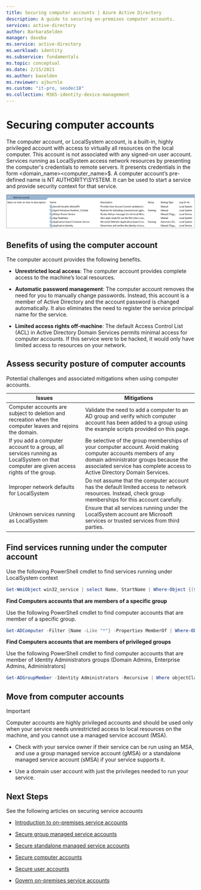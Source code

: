 ```yaml
---
title: Securing computer accounts | Azure Active Directory
description: A guide to securing on-premises computer accounts.
services: active-directory
author: BarbaraSelden
manager: daveba
ms.service: active-directory
ms.workload: identity
ms.subservice: fundamentals
ms.topic: conceptual
ms.date: 2/15/2021
ms.author: baselden
ms.reviewer: ajburnle
ms.custom: "it-pro, seodec18"
ms.collection: M365-identity-device-management
---
```


# Securing computer accounts

The computer account, or LocalSystem account, is a built-in, highly privileged account with access to virtually all resources on the local computer. This account is not associated with any signed-on user account. Services running as LocalSystem access network resources by presenting the computer's credentials to remote servers. It presents credentials in the form <domain_name>\<computer_name>$. A computer account’s pre-defined name is NT AUTHORITY\SYSTEM. It can be used to start a service and provide security context for that service.

![[Picture 4](.\media\securing-service-accounts\secure-computer-accounts-image-1.png)](.\media\securing-service-accounts\secure-computer-accounts-image-1.png)

## Benefits of using the computer account

The computer account provides the following benefits.

* **Unrestricted local access**: The computer account provides complete access to the machine’s local resources.

* **Automatic password management**: The computer account removes the need for you to manually change passwords. Instead, this account is a member of Active Directory and the account password is changed automatically. It also eliminates the need to register the service principal name for the service.

* **Limited access rights off-machine**: The default Access Control List (ACL) in Active Directory Domain Services permits minimal access for computer accounts. If this service were to be hacked, it would only have limited access to resources on your network.

## Assess security posture of computer accounts

Potential challenges and associated mitigations when using computer accounts.

| Issues| Mitigations |
| - | - |
| Computer accounts are subject to deletion and recreation when the computer leaves and rejoins the domain.| Validate the need to add a computer to an AD group and verify which computer account has been added to a group using the example scripts provided on this page.|
| If you add a computer account to a group, all services running as LocalSystem on that computer are given access rights of the group.| Be selective of the group memberships of your computer account. Avoid making computer accounts members of any domain administrator groups because the associated service has complete access to Active Directory Domain Services. |
| Improper network defaults for LocalSystem| Do not assume that the computer account has the default limited access to network resources. Instead, check group memberships for this account carefully. |
| Unknown services running as LocalSystem| Ensure that all services running under the LocalSystem account are Microsoft services or trusted services from third parties. |

## Find services running under the computer account

Use the following PowerShell cmdlet to find services running under LocalSystem context

```powershell
Get-WmiObject win32_service | select Name, StartName | Where-Object {($_.StartName -eq "LocalSystem")}
```

**Find Computers accounts that are members of a specific group**

Use the following PowerShell cmdlet to find computer accounts that are member of a specific group.

```powershell
Get-ADComputer -Filter {Name -Like "*"} -Properties MemberOf | Where-Object {[STRING]$_.MemberOf -like "Your_Group_Name_here*"} | Select Name, MemberOf
```

**Find Computers accounts that are members of privileged groups**

Use the following PowerShell cmdlet to find computer accounts that are member of Identity Administrators groups (Domain Admins, Enterprise Admins, Administrators)

```powershell
Get-ADGroupMember -Identity Administrators -Recursive | Where objectClass -eq "computer"
```

## Move from computer accounts

> [!IMPORTANT]
> Computer accounts are highly privileged accounts and should  be used only when your service needs unrestricted access to local resources on the machine, and you cannot use a managed service account (MSA).

* Check with your service owner if their service can be run using an MSA, and use a group managed service account (gMSA) or a standalone managed service account (sMSA) if your service supports it.

* Use a domain user account with just the privileges needed to run your service.

## Next Steps

See the following articles on securing service accounts

* [Introduction to on-premises service accounts](service-accounts-on-premises.md)

* [Secure group managed service accounts](service-accounts-group-managed.md)

* [Secure standalone managed service accounts](service-accounts-standalone-managed.md)

* [Secure computer accounts](service-accounts-computer.md)

* [Secure user accounts](service-accounts-user-on-premises.md)

* [Govern on-premises service accounts](service-accounts-govern-on-premises.md)
